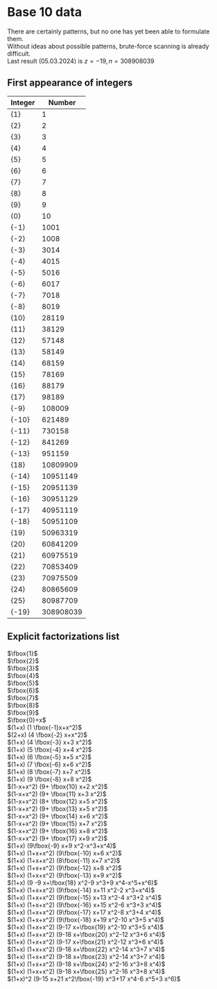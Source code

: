 # Base 10 data
There are certainly patterns, but no one has yet been able to formulate them.  
Without ideas about possible patterns, brute-force scanning is already difficult.  
Last result (05.03.2024) is $z=-19, n=308 908 039$
## First appearance of integers
| Integer | Number |
|---|---|
| {1} | 1 |
| {2} | 2 |
| {3} | 3 |
| {4} | 4 |
| {5} | 5 |
| {6} | 6 |
| {7} | 7 |
| {8} | 8 |
| {9} | 9 |
| {0} | 10 |
| {-1} | 1001 |
| {-2} | 1008 |
| {-3} | 3014 |
| {-4} | 4015 |
| {-5} | 5016 |
| {-6} | 6017 |
| {-7} | 7018 |
| {-8} | 8019 |
| {10} | 28119 |
| {11} | 38129 |
| {12} | 57148 |
| {13} | 58149 |
| {14} | 68159 |
| {15} | 78169 |
| {16} | 88179 |
| {17} | 98189 |
| {-9} | 108009 |
| {-10} | 621489 |
| {-11} | 730158 |
| {-12} | 841269 |
| {-13} | 951159 |
| {18} | 10809909 |
| {-14} | 10951149 |
| {-15} | 20951139 |
| {-16} | 30951129 |
| {-17} | 40951119 |
| {-18} | 50951109 |
| {19} | 50963319 |
| {20} | 60841209 |
| {21} | 60975519 |
| {22} | 70853409 |
| {23} | 70975509 |
| {24} | 80865609 |
| {25} | 80987709 |
| {-19} | 308908039 |

## Explicit factorizations list  
$\fbox{1}$  
$\fbox{2}$  
$\fbox{3}$   
$\fbox{4}$  
$\fbox{5}$  
$\fbox{6}$  
$\fbox{7}$  
$\fbox{8}$  
$\fbox{9}$  
$\fbox{0}+x$    
$(1+x) (1 \fbox{-1}x+x^2)$   
$(2+x) (4 \fbox{-2} x+x^2)$  
$(1+x) (4 \fbox{-3} x+3 x^2)$  
$(1+x) (5 \fbox{-4} x+4 x^2)$  
$(1+x) (6 \fbox{-5} x+5 x^2)$  
$(1+x) (7 \fbox{-6} x+6 x^2)$  
$(1+x) (8 \fbox{-7} x+7 x^2)$  
$(1+x) (9 \fbox{-8} x+8 x^2)$  
$(1-x+x^2) (9+ \fbox{10} x+2 x^2)$  
$(1-x+x^2) (9+ \fbox{11} x+3 x^2)$  
$(1-x+x^2) (8+ \fbox{12} x+5 x^2)$  
$(1-x+x^2) (9+ \fbox{13} x+5 x^2)$  
$(1-x+x^2) (9+ \fbox{14} x+6 x^2)$  
$(1-x+x^2) (9+ \fbox{15} x+7 x^2)$  
$(1-x+x^2) (9+ \fbox{16} x+8 x^2)$  
$(1-x+x^2) (9+ \fbox{17} x+9 x^2)$  
$(1+x) (9\fbox{-9} x+9 x^2-x^3+x^4)$  
$(1+x) (1+x+x^2) (9\fbox{-10} x+6 x^2)$  
$(1+x) (1+x+x^2) (8\fbox{-11} x+7 x^2)$  
$(1+x) (1+x+x^2) (9\fbox{-12} x+8 x^2)$  
$(1+x) (1+x+x^2) (9\fbox{-13} x+9 x^2)$  
$(1+x) (9 -9 x+\fbox{18} x^2-9 x^3+9 x^4-x^5+x^6)$  
$(1+x) (1+x+x^2) (9\fbox{-14} x+11 x^2-2 x^3+x^4)$  
$(1+x) (1+x+x^2) (9\fbox{-15} x+13 x^2-4 x^3+2 x^4)$  
$(1+x) (1+x+x^2) (9\fbox{-16} x+15 x^2-6 x^3+3 x^4)$  
$(1+x) (1+x+x^2) (9\fbox{-17} x+17 x^2-8 x^3+4 x^4)$  
$(1+x) (1+x+x^2) (9\fbox{-18} x+19 x^2-10 x^3+5 x^4)$  
$(1+x) (1+x+x^2) (9-17 x+\fbox{19} x^2-10 x^3+5 x^4)$  
$(1+x) (1+x+x^2) (9-18 x+\fbox{20} x^2-12 x^3+6 x^4)$  
$(1+x) (1+x+x^2) (9-17 x+\fbox{21} x^2-12 x^3+6 x^4)$  
$(1+x) (1+x+x^2) (9-18 x+\fbox{22} x^2-14 x^3+7 x^4)$  
$(1+x) (1+x+x^2) (9-18 x+\fbox{23} x^2-14 x^3+7 x^4)$  
$(1+x) (1+x+x^2) (9-18 x+\fbox{24} x^2-16 x^3+8 x^4)$  
$(1+x) (1+x+x^2) (9-18 x+\fbox{25} x^2-16 x^3+8 x^4)$    
$(1+x)^2 (9-15 x+21 x^2\fbox{-19} x^3+17 x^4-6 x^5+3 x^6)$    
